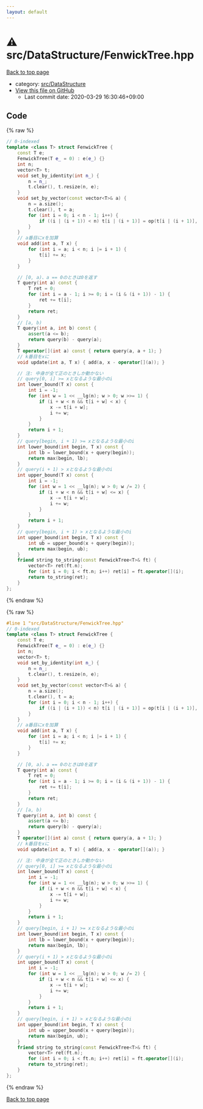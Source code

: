 ```yaml
---
layout: default
---
```


<!-- mathjax config similar to math.stackexchange -->
<script type="text/javascript" async
  src="https://cdnjs.cloudflare.com/ajax/libs/mathjax/2.7.5/MathJax.js?config=TeX-MML-AM_CHTML">
</script>
<script type="text/x-mathjax-config">
  MathJax.Hub.Config({
    TeX: { equationNumbers: { autoNumber: "AMS" }},
    tex2jax: {
      inlineMath: [ ['$','$'] ],
      processEscapes: true
    },
    "HTML-CSS": { matchFontHeight: false },
    displayAlign: "left",
    displayIndent: "2em"
  });
</script>

<script type="text/javascript" src="https://cdnjs.cloudflare.com/ajax/libs/jquery/3.4.1/jquery.min.js"></script>
<script src="https://cdn.jsdelivr.net/npm/jquery-balloon-js@1.1.2/jquery.balloon.min.js" integrity="sha256-ZEYs9VrgAeNuPvs15E39OsyOJaIkXEEt10fzxJ20+2I=" crossorigin="anonymous"></script>
<script type="text/javascript" src="../../../assets/js/copy-button.js"></script>
<link rel="stylesheet" href="../../../assets/css/copy-button.css" />


# :warning: src/DataStructure/FenwickTree.hpp

<a href="../../../index.html">Back to top page</a>

* category: <a href="../../../index.html#e73c6b5872115ad0f2896f8e8476ef39">src/DataStructure</a>
* <a href="{{ site.github.repository_url }}/blob/master/src/DataStructure/FenwickTree.hpp">View this file on GitHub</a>
    - Last commit date: 2020-03-29 16:30:46+09:00




## Code

<a id="unbundled"></a>
{% raw %}
```cpp
// 0-indexed
template <class T> struct FenwickTree {
    const T e;
    FenwickTree(T e_ = 0) : e(e_) {}
    int n;
    vector<T> t;
    void set_by_identity(int n_) {
        n = n_;
        t.clear(), t.resize(n, e);
    }
    void set_by_vector(const vector<T>& a) {
        n = a.size();
        t.clear(), t = a;
        for (int i = 0; i < n - 1; i++) {
            if ((i | (i + 1)) < n) t[i | (i + 1)] = op(t[i | (i + 1)], t[i]);
        }
    }
    // a番目にxを加算
    void add(int a, T x) {
        for (int i = a; i < n; i |= i + 1) {
            t[i] += x;
        }
    }

    // [0, a)、a == 0のときは0を返す
    T query(int a) const {
        T ret = 0;
        for (int i = a - 1; i >= 0; i = (i & (i + 1)) - 1) {
            ret += t[i];
        }
        return ret;
    }
    // [a, b)
    T query(int a, int b) const {
        assert(a <= b);
        return query(b) - query(a);
    }
    T operator[](int a) const { return query(a, a + 1); }
    // k番目をxに
    void update(int a, T x) { add(a, x - operator[](a)); }

    // 注: 中身が全て正のときしか動かない
    // query[0, i] >= xとなるような最小のi
    int lower_bound(T x) const {
        int i = -1;
        for (int w = 1 << __lg(n); w > 0; w >>= 1) {
            if (i + w < n && t[i + w] < x) {
                x -= t[i + w];
                i += w;
            }
        }
        return i + 1;
    }
    // query[begin, i + 1) >= xとなるような最小のi
    int lower_bound(int begin, T x) const {
        int lb = lower_bound(x + query(begin));
        return max(begin, lb);
    }
    // query(i + 1) > xとなるような最小のi
    int upper_bound(T x) const {
        int i = -1;
        for (int w = 1 << __lg(n); w > 0; w /= 2) {
            if (i + w < n && t[i + w] <= x) {
                x -= t[i + w];
                i += w;
            }
        }
        return i + 1;
    }
    // query[begin, i + 1) > xとなるような最小のi
    int upper_bound(int begin, T x) const {
        int ub = upper_bound(x + query(begin));
        return max(begin, ub);
    }
    friend string to_string(const FenwickTree<T>& ft) {
        vector<T> ret(ft.n);
        for (int i = 0; i < ft.n; i++) ret[i] = ft.operator[](i);
        return to_string(ret);
    }
};

```
{% endraw %}

<a id="bundled"></a>
{% raw %}
```cpp
#line 1 "src/DataStructure/FenwickTree.hpp"
// 0-indexed
template <class T> struct FenwickTree {
    const T e;
    FenwickTree(T e_ = 0) : e(e_) {}
    int n;
    vector<T> t;
    void set_by_identity(int n_) {
        n = n_;
        t.clear(), t.resize(n, e);
    }
    void set_by_vector(const vector<T>& a) {
        n = a.size();
        t.clear(), t = a;
        for (int i = 0; i < n - 1; i++) {
            if ((i | (i + 1)) < n) t[i | (i + 1)] = op(t[i | (i + 1)], t[i]);
        }
    }
    // a番目にxを加算
    void add(int a, T x) {
        for (int i = a; i < n; i |= i + 1) {
            t[i] += x;
        }
    }

    // [0, a)、a == 0のときは0を返す
    T query(int a) const {
        T ret = 0;
        for (int i = a - 1; i >= 0; i = (i & (i + 1)) - 1) {
            ret += t[i];
        }
        return ret;
    }
    // [a, b)
    T query(int a, int b) const {
        assert(a <= b);
        return query(b) - query(a);
    }
    T operator[](int a) const { return query(a, a + 1); }
    // k番目をxに
    void update(int a, T x) { add(a, x - operator[](a)); }

    // 注: 中身が全て正のときしか動かない
    // query[0, i] >= xとなるような最小のi
    int lower_bound(T x) const {
        int i = -1;
        for (int w = 1 << __lg(n); w > 0; w >>= 1) {
            if (i + w < n && t[i + w] < x) {
                x -= t[i + w];
                i += w;
            }
        }
        return i + 1;
    }
    // query[begin, i + 1) >= xとなるような最小のi
    int lower_bound(int begin, T x) const {
        int lb = lower_bound(x + query(begin));
        return max(begin, lb);
    }
    // query(i + 1) > xとなるような最小のi
    int upper_bound(T x) const {
        int i = -1;
        for (int w = 1 << __lg(n); w > 0; w /= 2) {
            if (i + w < n && t[i + w] <= x) {
                x -= t[i + w];
                i += w;
            }
        }
        return i + 1;
    }
    // query[begin, i + 1) > xとなるような最小のi
    int upper_bound(int begin, T x) const {
        int ub = upper_bound(x + query(begin));
        return max(begin, ub);
    }
    friend string to_string(const FenwickTree<T>& ft) {
        vector<T> ret(ft.n);
        for (int i = 0; i < ft.n; i++) ret[i] = ft.operator[](i);
        return to_string(ret);
    }
};

```
{% endraw %}

<a href="../../../index.html">Back to top page</a>

